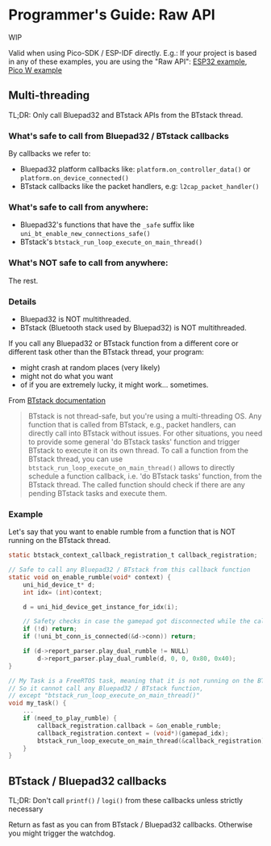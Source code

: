 # Programmer's Guide: Raw API

WIP

Valid when using Pico-SDK / ESP-IDF directly. E.g.: If your project is based in any of these examples, you are
using the "Raw API": [ESP32 example][esp32_example], [Pico W example][picow_example]

## Multi-threading

TL;DR: Only call Bluepad32 and BTstack APIs from the BTstack thread.

### What's safe to call from Bluepad32 / BTstack callbacks

By callbacks we refer to:

- Bluepad32 platform callbacks like: `platform.on_controller_data()` or `platform.on_device_connected()`
- BTstack callbacks like the packet handlers, e.g: `l2cap_packet_handler()`

### What's safe to call from anywhere:

- Bluepad32's functions that have the `_safe` suffix like `uni_bt_enable_new_connections_safe()`
- BTstack's `btstack_run_loop_execute_on_main_thread()`

### What's NOT safe to call from anywhere:

The rest.

### Details

- Bluepad32 is NOT multithreaded.
- BTstack (Bluetooth stack used by Bluepad32) is NOT multithreaded.

If you call any Bluepad32 or BTstack function from a different core or different task other than the BTstack thread,
your program:

- might crash at random places (very likely)
- might not do what you want
- of if you are extremely lucky, it might work... sometimes.

From [BTstack documentation][btstack_multithreading]

> BTstack is not thread-safe, but you're using a multi-threading OS.
> Any function that is called from BTstack, e.g., packet handlers, can directly call into BTstack without issues.
> For other situations, you need to provide some general 'do BTstack tasks' function and trigger BTstack to execute
> it on its own thread. To call a function from the BTstack thread, you can use `btstack_run_loop_execute_on_main_thread()`
> allows to directly schedule a function callback, i.e. 'do BTstack tasks' function, from the BTstack thread.
> The called function should check if there are any pending BTstack tasks and execute them.


### Example

Let's say that you want to enable rumble from a function that is NOT running on the BTstack thread.

```c
static btstack_context_callback_registration_t callback_registration;

// Safe to call any Bluepad32 / BTstack from this callback function
static void on_enable_rumble(void* context) {
    uni_hid_device_t* d;
    int idx= (int)context;

    d = uni_hid_device_get_instance_for_idx(i);

    // Safety checks in case the gamepad got disconnected while the callback was scheduled
    if (!d) return;
    if (!uni_bt_conn_is_connected(&d->conn)) return;

    if (d->report_parser.play_dual_rumble != NULL)
        d->report_parser.play_dual_rumble(d, 0, 0, 0x80, 0x40);
}

// My Task is a FreeRTOS task, meaning that it is not running on the BTstack thread (task)
// So it cannot call any Bluepad32 / BTstack function,
// except "btstack_run_loop_execute_on_main_thread()"
void my_task() {
    ...
    if (need_to_play_rumble) {
        callback_registration.callback = &on_enable_rumble;
        callback_registration.context = (void*)(gamepad_idx);
        btstack_run_loop_execute_on_main_thread(&callback_registration);
    }
}
```
[btstack_multithreading]: https://github.com/bluekitchen/btstack/blob/master/port/esp32/README.md#multi-threading
[esp32_example]: https://github.com/ricardoquesada/bluepad32/tree/main/examples/esp32
[picow_example]: https://github.com/ricardoquesada/bluepad32/tree/main/examples/pico_w

## BTstack / Bluepad32 callbacks

TL;DR: Don't call `printf()` / `logi()` from these callbacks unless strictly necessary

Return as fast as you can from BTstack / Bluepad32 callbacks. Otherwise you might trigger the watchdog.